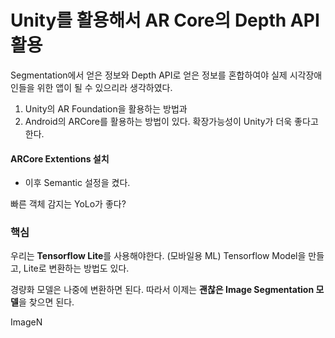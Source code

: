 # Unity를 활용해서 AR Core의 Depth API 활용
Segmentation에서 얻은 정보와 Depth API로 얻은 정보를 혼합하여야 실제 시각장애인들을 위한 앱이 될 수 있으리라 생각하였다.
1. Unity의 AR Foundation을 활용하는 방법과
2. Android의 ARCore를 활용하는 방법이 있다.
확장가능성이 Unity가 더욱 좋다고 한다. 

#### ARCore Extentions 설치
- 이후 Semantic 설정을 켰다.

빠른 객체 감지는 YoLo가 좋다?

### 핵심
우리는 **Tensorflow Lite**를 사용해야한다. (모바일용 ML)
Tensorflow Model을 만들고, Lite로 변환하는 방법도 있다.

경량화 모델은 나중에 변환하면 된다.
따라서 이제는 **괜찮은 Image Segmentation 모델**을 찾으면 된다.

ImageN